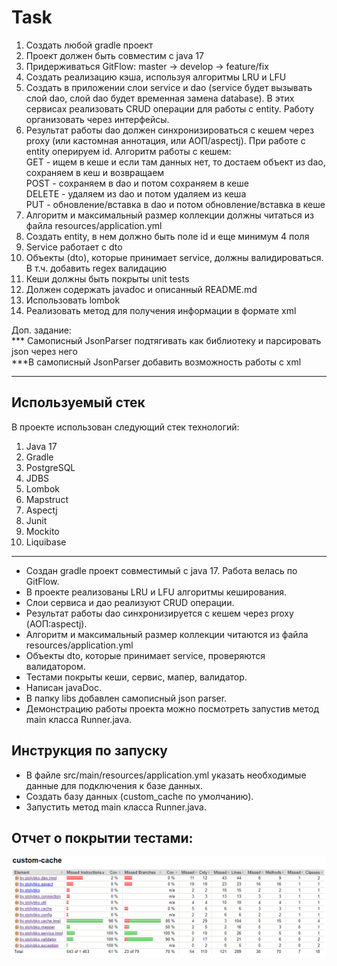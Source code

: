 # Task
1. Создать любой gradle проект
2. Проект должен быть совместим с java 17
3. Придерживаться GitFlow: master -> develop -> feature/fix
4. Создать реализацию кэша, используя алгоритмы LRU и LFU
5. Создать в приложении слои service и dao (service будет вызывать слой dao, слой dao будет временная замена database). В этих сервисах реализовать CRUD операции для работы с entity. Работу организовать через интерфейсы.
6. Результат работы dao должен синхронизироваться с кешем через proxy (или кастомная аннотация, или АОП/aspectj). При работе с entity оперируем id. Алгоритм работы с кешем:  
GET - ищем в кеше и если там данных нет, то достаем объект из dao, сохраняем в кеш и возвращаем  
POST - сохраняем в dao и потом сохраняем в кеше  
DELETE - удаляем из dao и потом удаляем из кеша  
PUT - обновление/вставка в dao и потом обновление/вставка в кеше
7. Алгоритм и максимальный размер коллекции должны читаться из файла resources/application.yml
8. Создать entity, в нем должно быть поле id и еще минимум 4 поля
9. Service работает с dto
10. Объекты (dto), которые принимает service, должны валидироваться. В т.ч. добавить regex валидацию
11. Кеши должны быть покрыты unit tests
12. Должен содержать javadoc и описанный README.md
13. Использовать lombok
14. Реализовать метод для получения информации в формате xml

Доп. задание:  
*** Самописный JsonParser подтягивать как библиотеку и парсировать json через него  
***В самописный JsonParser добавить возможность работы с xml 
___
Используемый стек
---
В проекте использован следующий стек технологий:
1. Java 17
2. Gradle
3. PostgreSQL
4. JDBS
5. Lombok
6. Mapstruct
7. Aspectj
8. Junit
9. Mockito
10. Liquibase
___

* Создан gradle проект совместимый с java 17. Работа велась по GitFlow.
* В проекте реализованы LRU и LFU алгоритмы кеширования.
* Слои сервиса и дао реализуют CRUD операции.
* Результат работы dao синхронизируется с кешем через proxy (АОП:aspectj).
* Алгоритм и максимальный размер коллекции читаются из файла resources/application.yml
* Объекты dto, которые принимает service, проверяются валидатором.
* Тестами покрыты кеши, сервис, мапер, валидатор.
* Написан javaDoc.
* В папку libs добавлен самописный json parser.
* Демонстрацию работы проекта можно посмотреть запустив метод main класса Runner.java.

## Инструкция по запуску

* В файле src/main/resources/application.yml указать необходимые данные для подключения к базе данных.
* Создать базу данных (custom_cache по умолчанию).
* Запустить метод main класса Runner.java. 

## Отчет о покрытии тестами:
![reports](img/test1.png)


